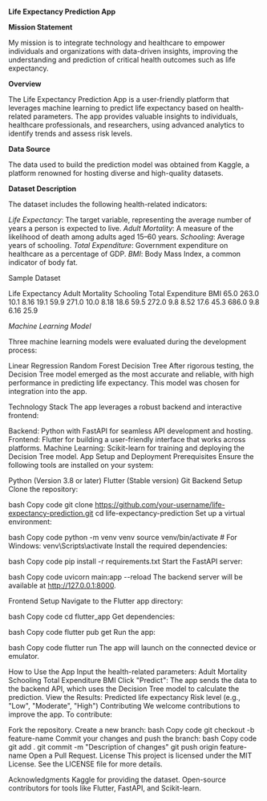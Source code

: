 **Life Expectancy Prediction App**

**Mission Statement**

My mission is to integrate technology and healthcare to empower individuals and organizations with data-driven insights, improving the understanding and prediction of critical health outcomes such as life expectancy.

**Overview**


The Life Expectancy Prediction App is a user-friendly platform that leverages machine learning to predict life expectancy based on health-related parameters. The app provides valuable insights to individuals, healthcare professionals, and researchers, using advanced analytics to identify trends and assess risk levels.

**Data Source**


The data used to build the prediction model was obtained from Kaggle, a platform renowned for hosting diverse and high-quality datasets.

**Dataset Description**


The dataset includes the following health-related indicators:

*Life Expectancy*: The target variable, representing the average number of years a person is expected to live.
*Adult Mortality*: A measure of the likelihood of death among adults aged 15–60 years.
*Schooling*: Average years of schooling.
*Total Expenditure*: Government expenditure on healthcare as a percentage of GDP.
*BMI*: Body Mass Index, a common indicator of body fat.


Sample Dataset


Life Expectancy	Adult Mortality	Schooling	Total Expenditure	BMI
65.0	263.0	10.1	8.16	19.1
59.9	271.0	10.0	8.18	18.6
59.5	272.0	9.8	8.52	17.6
45.3	686.0	9.8	6.16	25.9


*Machine Learning Model*


Three machine learning models were evaluated during the development process:

Linear Regression
Random Forest
Decision Tree
After rigorous testing, the Decision Tree model emerged as the most accurate and reliable, with high performance in predicting life expectancy. This model was chosen for integration into the app.

Technology Stack
The app leverages a robust backend and interactive frontend:

Backend: Python with FastAPI for seamless API development and hosting.
Frontend: Flutter for building a user-friendly interface that works across platforms.
Machine Learning: Scikit-learn for training and deploying the Decision Tree model.
App Setup and Deployment
Prerequisites
Ensure the following tools are installed on your system:

Python (Version 3.8 or later)
Flutter (Stable version)
Git
Backend Setup
Clone the repository:

bash
Copy code
git clone https://github.com/your-username/life-expectancy-prediction.git
cd life-expectancy-prediction
Set up a virtual environment:

bash
Copy code
python -m venv venv
source venv/bin/activate  # For Windows: venv\Scripts\activate
Install the required dependencies:

bash
Copy code
pip install -r requirements.txt
Start the FastAPI server:

bash
Copy code
uvicorn main:app --reload
The backend server will be available at http://127.0.0.1:8000.

Frontend Setup
Navigate to the Flutter app directory:

bash
Copy code
cd flutter_app
Get dependencies:

bash
Copy code
flutter pub get
Run the app:

bash
Copy code
flutter run
The app will launch on the connected device or emulator.

How to Use the App
Input the health-related parameters:
Adult Mortality
Schooling
Total Expenditure
BMI
Click "Predict": The app sends the data to the backend API, which uses the Decision Tree model to calculate the prediction.
View the Results:
Predicted life expectancy
Risk level (e.g., "Low", "Moderate", "High")
Contributing
We welcome contributions to improve the app. To contribute:

Fork the repository.
Create a new branch:
bash
Copy code
git checkout -b feature-name
Commit your changes and push the branch:
bash
Copy code
git add .
git commit -m "Description of changes"
git push origin feature-name
Open a Pull Request.
License
This project is licensed under the MIT License. See the LICENSE file for more details.

Acknowledgments
Kaggle for providing the dataset.
Open-source contributors for tools like Flutter, FastAPI, and Scikit-learn.

